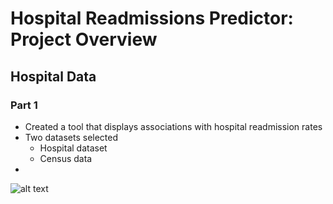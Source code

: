 # Hospital Readmissions Predictor: Project Overview
  ## Hospital Data
### Part 1

* Created a tool that displays associations with hospital readmission rates
* Two datasets selected
     *  Hospital dataset
     *  Census data
* 


![alt text](https://github.com/smithjs135/D211-Advanced-Data-Acquisition/blob/main/README/StoryPoint4.png "Readmission by County")

